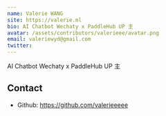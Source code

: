 ```yaml
---
name: Valerie WANG
site: https://valerie.ml
bio: AI Chatbot Wechaty x PaddleHub UP 主
avatar: /assets/contributors/valerieee/avatar.png
email: valeriewyd@gmail.com
twitter: 
---
```


AI Chatbot Wechaty x PaddleHub UP 主

## Contact

- Github: <https://github.com/valerieeeee>
